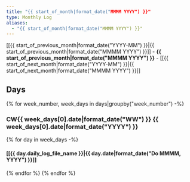 ```yaml
---
title: "{{ start_of_month|format_date("MMMM YYYY") }}"
type: Monthly Log
aliases:
  - "{{ start_of_month|format_date("MMMM YYYY") }}"
---
```


[[{{ start_of_previous_month|format_date("YYYY-MM") }}|{{ start_of_previous_month|format_date("MMMM YYYY") }}]] - **{{ start_of_previous_month|format_date("MMMM YYYY") }}** - [[{{ start_of_next_month|format_date("YYYY-MM") }}|{{ start_of_next_month|format_date("MMMM YYYY") }}]]

## Days

{% for week_number, week_days in days|groupby("week_number") -%}
### CW{{ week_days[0].date|format_date("WW") }} {{ week_days[0].date|format_date("YYYY") }}
{% for day in week_days -%}
#### [[{{ day.daily_log_file_name }}|{{ day.date|format_date("Do MMMM, YYYY") }}]]
{% endfor %}
{% endfor %}

